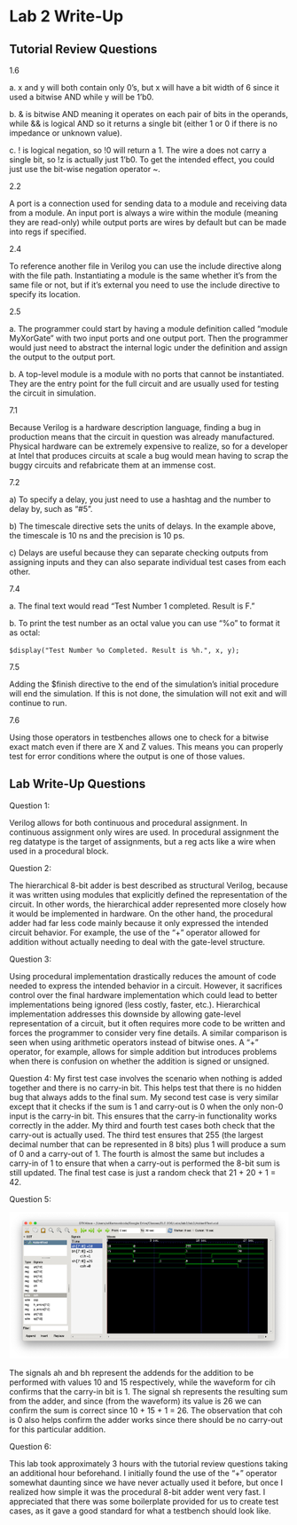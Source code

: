 # Lab 2 Write-Up

## Tutorial Review Questions

1.6

a. x and y will both contain only 0’s, but x will have a bit width of 6 since it used a bitwise AND while y will be 1’b0.

b. & is bitwise AND meaning it operates on each pair of bits in the operands, while && is logical AND so it returns a single bit (either 1 or 0 if there is no impedance or unknown value).

c. ! is logical negation, so !0 will return a 1. The wire a does not carry a single bit, so !z is actually just 1’b0. To get the intended effect, you could just use the bit-wise negation operator ~.

2.2

A port is a connection used for sending data to a module and receiving data from a module. An input port is always a wire within the module (meaning they are read-only) while output ports are wires by default but can be made into regs if specified.

2.4

To reference another file in Verilog you can use the include directive along with the file path. Instantiating a module is the same whether it’s from the same file or not, but if it’s external you need to use the include directive to specify its location.

2.5

a. The programmer could start by having a module definition called “module MyXorGate” with two input ports and one output port. Then the programmer would just need to abstract the internal logic under the definition and assign the output to the output port.

b. A top-level module is a module with no ports that cannot be instantiated. They are the entry point for the full circuit and are usually used for testing the circuit in simulation.

7.1

Because Verilog is a hardware description language, finding a bug in production means that the circuit in question was already manufactured. Physical hardware can be extremely expensive to realize, so for a developer at Intel that produces circuits at scale a bug would mean having to scrap the buggy circuits and refabricate them at an immense cost.

7.2

a) To specify a delay, you just need to use a hashtag and the number to delay by, such as “#5”.

b) The timescale directive sets the units of delays. In the example above, the timescale is 10 ns and the precision is 10 ps.

c) Delays are useful because they can separate checking outputs from assigning inputs and they can also separate individual test cases from each other.

7.4

a. The final text would read “Test Number 1 completed. Result is F.”

b. To print the test number as an octal value you can use “%o” to format it as octal:

`$display("Test Number %o Completed. Result is %h.", x, y);` 

7.5

Adding the $finish directive to the end of the simulation’s initial procedure will end the simulation. If this is not done, the simulation will not exit and will continue to run.

7.6

Using those operators in testbenches allows one to check for a bitwise exact match even if there are X and Z values. This means you can properly test for error conditions where the output is one of those values.

## Lab Write-Up Questions

Question 1:

Verilog allows for both continuous and procedural assignment. In continuous assignment only wires are used. In procedural assignment the reg datatype is the target of assignments, but a reg acts like a wire when used in a procedural block.

Question 2:

The hierarchical 8-bit adder is best described as structural Verilog, because it was written using modules that explicitly defined the representation of the circuit. In other words, the hierarchical adder represented more closely how it would be implemented in hardware. On the other hand, the procedural adder had far less code mainly because it only expressed the intended circuit behavior. For example, the use of the “+” operator allowed for addition without actually needing to deal with the gate-level structure.

Question 3:

Using procedural implementation drastically reduces the amount of code needed to express the intended behavior in a circuit. However, it sacrifices control over the final hardware implementation which could lead to better implementations being ignored (less costly, faster, etc.). Hierarchical implementation addresses this downside by allowing gate-level representation of a circuit, but it often requires more code to be written and forces the programmer to consider very fine details. A similar comparison is seen when using arithmetic operators instead of bitwise ones. A “+” operator, for example, allows for simple addition but introduces problems when there is confusion on whether the addition is signed or unsigned.

Question 4:
My first test case involves the scenario when nothing is added together and there is no carry-in bit. This helps test that there is no hidden bug that always adds to the final sum. My second test case is very similar except that it checks if the sum is 1 and carry-out is 0 when the only non-0 input is the carry-in bit. This ensures that the carry-in functionality works correctly in the adder. My third and fourth test cases both check that the carry-out is actually used. The third test ensures that 255 (the largest decimal number that can be represented in 8 bits) plus 1 will produce a sum of 0 and a carry-out of 1. The fourth is almost the same but includes a carry-in of 1 to ensure that when a carry-out is performed the 8-bit sum is still updated. The final test case is just a random check that 21 + 20 + 1 = 42.

Question 5:

![screenshot](screenshot.png)

The signals ah and bh represent the addends for the addition to be performed with values 10 and 15 respectively, while the waveform for cih confirms that the carry-in bit is 1. The signal sh represents the resulting sum from the adder, and since (from the waveform) its value is 26 we can confirm the sum is correct since 10 + 15 + 1 = 26. The observation that coh is 0 also helps confirm the adder works since there should be no carry-out for this particular addition.

Question 6:

This lab took approximately 3 hours with the tutorial review questions taking an additional hour beforehand. I initially found the use of the “+” operator somewhat daunting since we have never actually used it before, but once I realized how simple it was the procedural 8-bit adder went very fast. I appreciated that there was some boilerplate provided for us to create test cases, as it gave a good standard for what a testbench should look like.
